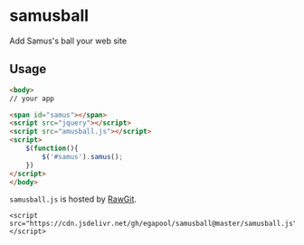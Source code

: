 # samusball
Add Samus's ball your web site

## Usage

```html
<body>
// your app

<span id="samus"></span>
<script src="jquery"></script>
<script src="amusball.js"></script>
<script>
    $(function(){
        $('#samus').samus();
    })
</script>
</body>
```

`samusball.js` is hosted by [RawGit](http://rawgit.com/).
```
<script src="https://cdn.jsdelivr.net/gh/egapool/samusball@master/samusball.js"></script>
```